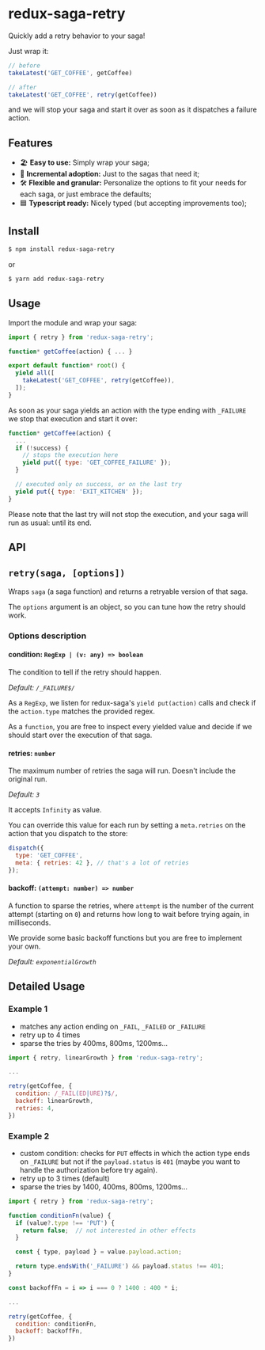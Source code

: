# redux-saga-retry

Quickly add a retry behavior to your saga!

Just wrap it:
```js
// before
takeLatest('GET_COFFEE', getCoffee)

// after
takeLatest('GET_COFFEE', retry(getCoffee))
```

and we will stop your saga and start it over as soon as it dispatches a failure action.


## Features

- 🏖 **Easy to use:** Simply wrap your saga;
- 🔼 **Incremental adoption:** Just to the sagas that need it;
- 🛠 **Flexible and granular:** Personalize the options to fit your needs for each saga, or just embrace the defaults;
- 🟦 **Typescript ready:** Nicely typed (but accepting improvements too);


## Install
```sh
$ npm install redux-saga-retry
```

or

```sh
$ yarn add redux-saga-retry
```


## Usage

Import the module and wrap your saga:
```js
import { retry } from 'redux-saga-retry';

function* getCoffee(action) { ... }

export default function* root() {
  yield all([
    takeLatest('GET_COFFEE', retry(getCoffee)),
  ]);
}
```

As soon as your saga yields an action with the type ending with `_FAILURE` we stop that execution and start it over:

```js
function* getCoffee(action) {
  ...
  if (!success) {
    // stops the execution here
    yield put({ type: 'GET_COFFEE_FAILURE' });
  }

  // executed only on success, or on the last try
  yield put({ type: 'EXIT_KITCHEN' });
}
```

Please note that the last try will not stop the execution, and your saga will run as usual: until its end.


## API

## `retry(saga, [options])`

Wraps `saga` (a saga function) and returns a retryable version of that saga.

The `options` argument is an object, so you can tune how the retry should work.


### Options description

#### condition: `RegExp | (v: any) => boolean`

The condition to tell if the retry should happen.

_Default: `/_FAILURE$/`_

As a `RegExp`, we listen for redux-saga's `yield put(action)` calls and check if the `action.type` matches the provided regex.

As a `function`, you are free to inspect every yielded value and decide if we should start over the execution of that saga.


#### retries: `number`

The maximum number of retries the saga will run. Doesn't include the original run.

_Default: `3`_

It accepts `Infinity` as value.

You can override this value for each run by setting a `meta.retries` on the action that you dispatch to the store:
```js
dispatch({
  type: 'GET_COFFEE',
  meta: { retries: 42 }, // that's a lot of retries
});
```


#### backoff: `(attempt: number) => number`

A function to sparse the retries, where `attempt` is the number of the current attempt (starting on `0`) and returns how long to wait before trying again, in milliseconds.

We provide some basic backoff functions but you are free to implement your own.

_Default: `exponentialGrowth`_


## Detailed Usage

### Example 1

- matches any action ending on `_FAIL`, `_FAILED` or `_FAILURE`
- retry up to 4 times
- sparse the tries by 400ms, 800ms, 1200ms...

```js
import { retry, linearGrowth } from 'redux-saga-retry';

...

retry(getCoffee, {
  condition: /_FAIL(ED|URE)?$/,
  backoff: linearGrowth,
  retries: 4,
})
```


### Example 2

- custom condition: checks for `PUT` effects in which the action type ends on `_FAILURE` but not if the `payload.status` is `401` (maybe you want to handle the authorization before try again).
- retry up to 3 times (default)
- sparse the tries by 1400, 400ms, 800ms, 1200ms...

```js
import { retry } from 'redux-saga-retry';

function conditionFn(value) {
  if (value?.type !== 'PUT') {
    return false;  // not interested in other effects
  }

  const { type, payload } = value.payload.action;

  return type.endsWith('_FAILURE') && payload.status !== 401;
}

const backoffFn = i => i === 0 ? 1400 : 400 * i;

...

retry(getCoffee, {
  condition: conditionFn,
  backoff: backoffFn,
})
```
